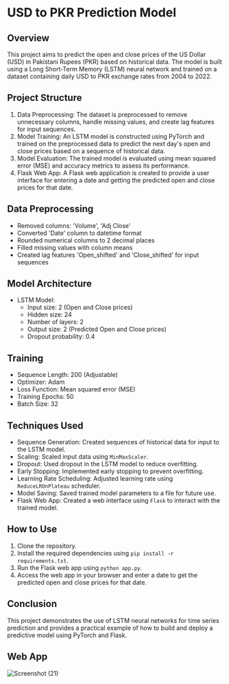 # USD to PKR Prediction Model

## Overview
This project aims to predict the open and close prices of the US Dollar (USD) in Pakistani Rupees (PKR) based on historical data. The model is built using a Long Short-Term Memory (LSTM) neural network and trained on a dataset containing daily USD to PKR exchange rates from 2004 to 2022.

## Project Structure
1. Data Preprocessing: The dataset is preprocessed to remove unnecessary columns, handle missing values, and create lag features for input sequences.
2. Model Training: An LSTM model is constructed using PyTorch and trained on the preprocessed data to predict the next day's open and close prices based on a sequence of historical data.
3. Model Evaluation: The trained model is evaluated using mean squared error (MSE) and accuracy metrics to assess its performance.
4. Flask Web App: A Flask web application is created to provide a user interface for entering a date and getting the predicted open and close prices for that date.

## Data Preprocessing
- Removed columns: 'Volume', 'Adj Close'
- Converted 'Date' column to datetime format
- Rounded numerical columns to 2 decimal places
- Filled missing values with column means
- Created lag features 'Open_shifted' and 'Close_shifted' for input sequences

## Model Architecture
- LSTM Model:
  - Input size: 2 (Open and Close prices)
  - Hidden size: 24
  - Number of layers: 2
  - Output size: 2 (Predicted Open and Close prices)
  - Dropout probability: 0.4
    
## Training
 - Sequence Length: 200 (Adjustable)
 - Optimizer: Adam
 - Loss Function: Mean squared error (MSE)
 - Training Epochs: 50
 - Batch Size: 32

## Techniques Used
- Sequence Generation: Created sequences of historical data for input to the LSTM model.
- Scaling: Scaled input data using `MinMaxScaler`.
- Dropout: Used dropout in the LSTM model to reduce overfitting.
- Early Stopping: Implemented early stopping to prevent overfitting.
- Learning Rate Scheduling: Adjusted learning rate using `ReduceLROnPlateau` scheduler.
- Model Saving: Saved trained model parameters to a file for future use.
- Flask Web App: Created a web interface using `Flask` to interact with the trained model.
  
## How to Use
1. Clone the repository.
2. Install the required dependencies using `pip install -r requirements.txt`.
3. Run the Flask web app using `python app.py`.
4. Access the web app in your browser and enter a date to get the predicted open and close prices for that date.
   
## Conclusion
This project demonstrates the use of LSTM neural networks for time series prediction and provides a practical example of how to build and deploy a predictive model using PyTorch and Flask.

## Web App
![Screenshot (21)](https://github.com/HassaanIK/Usd-Pkr-Prediction/assets/139614780/a175546c-20d8-4f3d-96f1-5982b1343ffc)


